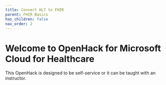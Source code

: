 ```yaml
---
title: Convert HL7 to FHIR
parent: FHIR Basics
has_children: false
nav_order: 2
---
```


# Welcome to OpenHack for Microsoft Cloud for Healthcare
This OpenHack is designed to be self-service or it can be taught with an instructor.   
